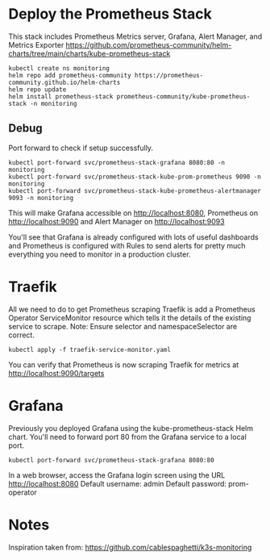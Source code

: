 # Deploy the Prometheus Stack

This stack includes Prometheus Metrics server, Grafana, Alert Manager, and Metrics Exporter
https://github.com/prometheus-community/helm-charts/tree/main/charts/kube-prometheus-stack

```
kubectl create ns monitoring
helm repo add prometheus-community https://prometheus-community.github.io/helm-charts
helm repo update
helm install prometheus-stack prometheus-community/kube-prometheus-stack -n monitoring
```

## Debug
Port forward to check if setup successfully.

```
kubectl port-forward svc/prometheus-stack-grafana 8080:80 -n monitoring
kubectl port-forward svc/prometheus-stack-kube-prom-prometheus 9090 -n monitoring
kubectl port-forward svc/prometheus-stack-kube-prometheus-alertmanager 9093 -n monitoring
```

This will make Grafana accessible on <http://localhost:8080>, Prometheus on <http://localhost:9090> and Alert Manager
on <http://localhost:9093>

You'll see that Grafana is already configured with lots of useful dashboards and Prometheus is configured with Rules to send alerts for pretty much everything you need to monitor in a production cluster.

# Traefik
All we need to do to get Prometheus scraping Traefik is add a Prometheus Operator ServiceMonitor resource which tells it the details of the existing service to scrape.
Note: Ensure selector and namespaceSelector are correct.

```
kubectl apply -f traefik-service-monitor.yaml
```

You can verify that Prometheus is now scraping Traefik for metrics at <http://localhost:9090/targets>

# Grafana
Previously you deployed Grafana using the kube-prometheus-stack Helm chart.
You'll need to forward port 80 from the Grafana service to a local port.

```
kubectl port-forward svc/prometheus-stack-grafana 8080:80
```

In a web browser, access the Grafana login screen using the URL <http://localhost:8080>
Default username: admin
Default password: prom-operator

# Notes
Inspiration taken from:
https://github.com/cablespaghetti/k3s-monitoring
